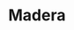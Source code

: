 ---
metaTitle: Madera | Repro Disseny
metaDescription: Madera personalizadas con calidad profesional en Cataluña.
keywords:
- madera
searchTerms:
- madera
image: /img/productos/mockupProduct.webp
galleryImages: []
alt: alt descripció de la foto
slug: madera
category: material-flexible
sku: 01-GRFO-0018
price: 0
brand: Reprodisseny
inStock: true
formFields: []
ratingValue: 0
reviewCount: 0
schemaType: Product
type: producto
title: Madera
description: descripción genérica de mi producto para probar
priceCurrency: EUR
schema:
  '@type': Product
  name: Madera
  description: descripción genérica de mi producto para probar
  image: https://reprodisseny.com/img/productos/mockupProduct.webp
  sku: 01-GRFO-0018
  brand:
    '@type': Organization
    name: Repro Disseny
  offers:
    '@type': Offer
    price: 0
    priceCurrency: EUR
    availability: https://schema.org/InStock
nav: Madera
faqs: []
---